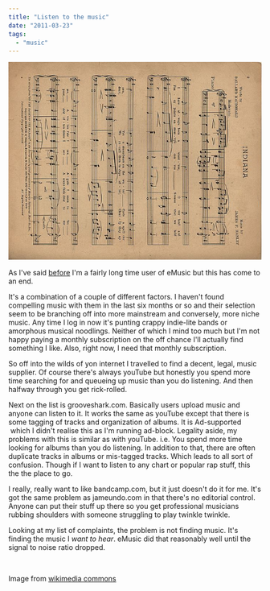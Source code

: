 ```yaml
---
title: "Listen to the music"
date: "2011-03-23"
tags: 
  - "music"
---
```


[![](/assets/img/640px-Indiana_sheet_music_1.jpg "640px-Indiana_sheet_music_1")](http://spurious-logic.net/listen-to-the-music)

As I've said [before](http://spurious-logic.net/emusic-frustrations) I'm a fairly long time user of eMusic but this has come to an end.

It's a combination of a couple of different factors. I haven't found compelling music with them in the last six months or so and their selection seem to be branching off into more mainstream and conversely, more niche music. Any time I log in now it's punting crappy indie-lite bands or amorphous musical noodlings. Neither of which I mind too much but I'm not happy paying a monthly subscription on the off chance I'll actually find something I like. Also, right now, I need that monthly subscription.

So off into the wilds of yon internet I travelled to find a decent, legal, music supplier. Of course there's always youTube but honestly you spend more time searching for and queueing up music than you do listening. And then halfway through you get rick-rolled.

Next on the list is grooveshark.com. Basically users upload music and anyone can listen to it. It works the same as youTube except that there is some tagging of tracks and organization of albums. It is Ad-supported  which I didn't realise this as I'm running ad-block. Legality aside, my problems with this is similar as with youTube. i.e. You spend more time looking for albums than you do listening. In addition to that, there are often duplicate tracks in albums or mis-tagged tracks. Which leads to all sort of confusion. Though if I want to listen to any chart or popular rap stuff, this the the place to go.

I really, really want to like bandcamp.com, but it just doesn't do it for me. It's got the same problem as jameundo.com in that there's no editorial control. Anyone can put their stuff up there so you get professional musicians rubbing shoulders with someone struggling to play twinkle twinkle.

Looking at my list of complaints, the problem is not finding music. It's finding the music I _want to hear_. eMusic did that reasonably well until the signal to noise ratio dropped.

 

Image from [wikimedia commons](http://commons.wikimedia.org/wiki/File:Indiana_sheet_music_1.jpg?uselang=en-gb)
